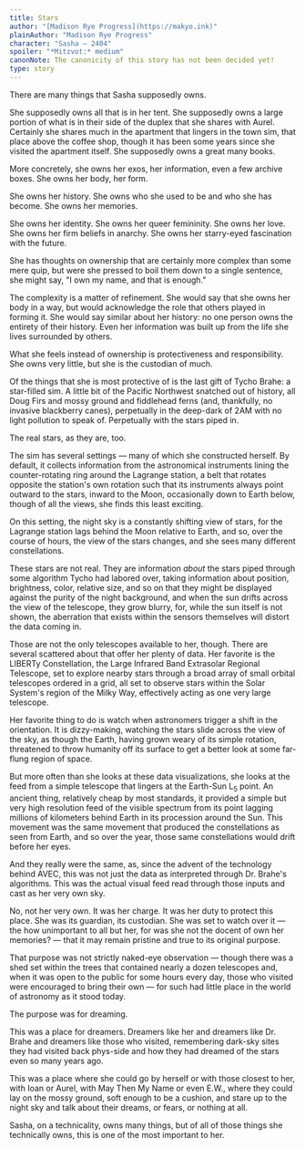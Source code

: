 ```yaml
---
title: Stars
author: "[Madison Rye Progress](https://makyo.ink)"
plainAuthor: "Madison Rye Progress"
character: "Sasha — 2404"
spoiler: "*Mitzvot:* medium"
canonNote: The canonicity of this story has not been decided yet!
type: story
---
```


There are many things that Sasha supposedly owns.

She supposedly owns all that is in her tent. She supposedly owns a large portion of what is in their side of the duplex that she shares with Aurel. Certainly she shares much in the apartment that lingers in the town sim, that place above the coffee shop, though it has been some years since she visited the apartment itself. She supposedly owns a great many books.

More concretely, she owns her exos, her information, even a few archive boxes. She owns her body, her form. 

She owns her history. She owns who she used to be and who she has become. She owns her memories.

She owns her identity. She owns her queer femininity. She owns her love. She owns her firm beliefs in anarchy. She owns her starry-eyed fascination with the future.

She has thoughts on ownership that are certainly more complex than some mere quip, but were she pressed to boil them down to a single sentence, she might say, "I own my name, and that is enough."

The complexity is a matter of refinement. She would say that she owns her body in a way, but would acknowledge the role that others played in forming it. She would say similar about her history: no one person owns the entirety of their history. Even her information was built up from the life she lives surrounded by others.

What she feels instead of ownership is protectiveness and responsibility. She owns very little, but she is the custodian of much.

Of the things that she is most protective of is the last gift of Tycho Brahe: a star-filled sim. A little bit of the Pacific Northwest snatched out of history, all Doug Firs and mossy ground and fiddlehead ferns (and, thankfully, no invasive blackberry canes), perpetually in the deep-dark of 2AM with no light pollution to speak of. Perpetually with the stars piped in.

The real stars, as they are, too.

The sim has several settings ­— many of which she constructed herself. By default, it collects information from the astronomical instruments lining the counter-rotating ring around the Lagrange station, a belt that rotates opposite the station's own rotation such that its instruments always point outward to the stars, inward to the Moon, occasionally down to Earth below, though of all the views, she finds this least exciting.

On this setting, the night sky is a constantly shifting view of stars, for the Lagrange station lags behind the Moon relative to Earth, and so, over the course of hours, the view of the stars changes, and she sees many different constellations.

These stars are not real. They are information *about* the stars piped through some algorithm Tycho had labored over, taking information about position, brightness, color, relative size, and so on that they might be displayed against the purity of the night background, and when the sun drifts across the view of the telescope, they grow blurry, for, while the sun itself is not shown, the aberration that exists within the sensors themselves will distort the data coming in.

Those are not the only telescopes available to her, though. There are several scattered about that offer her plenty of data. Her favorite is the LIBERTy Constellation, the Large Infrared Band Extrasolar Regional Telescope, set to explore nearby stars through a broad array of small orbital telescopes ordered in a grid, all set to observe stars within the Solar System's region of the Milky Way, effectively acting as one very large telescope. 

Her favorite thing to do is watch when astronomers trigger a shift in the orientation. It is dizzy-making, watching the stars slide across the view of the sky, as though the Earth, having grown weary of its simple rotation, threatened to throw humanity off its surface to get a better look at some far-flung region of space.

But more often than she looks at these data visualizations, she looks at the feed from a simple telescope that lingers at the Earth-Sun L<sub>5</sub> point. An ancient thing, relatively cheap by most standards, it provided a simple but very high resolution feed of the visible spectrum from its point lagging millions of kilometers behind Earth in its procession around the Sun. This movement was the same movement that produced the constellations as seen from Earth, and so over the year, those same constellations would drift before her eyes.

And they really were the same, as, since the advent of the technology behind AVEC, this was not just the data as interpreted through Dr. Brahe's algorithms. This was the actual visual feed read through those inputs and cast as her very own sky.

No, not her very own. It was her charge. It was her duty to protect this place. She was its guardian, its custodian. She was set to watch over it — the how unimportant to all but her, for was she not the docent of own her memories? — that it may remain pristine and true to its original purpose.

That purpose was not strictly naked-eye observation — though there was a shed set within the trees that contained nearly a dozen telescopes and, when it was open to the public for some hours every day, those who visited were encouraged to bring their own — for such had little place in the world of astronomy as it stood today.

The purpose was for dreaming.

This was a place for dreamers. Dreamers like her and dreamers like Dr. Brahe and dreamers like those who visited, remembering dark-sky sites they had visited back phys-side and how they had dreamed of the stars even so many years ago.

This was a place where she could go by herself or with those closest to her, with Ioan or Aurel, with May Then My Name or even E.W., where they could lay on the mossy ground, soft enough to be a cushion, and stare up to the night sky and talk about their dreams, or fears, or nothing at all.

Sasha, on a technicality, owns many things, but of all of those things she technically owns, this is one of the most important to her.
